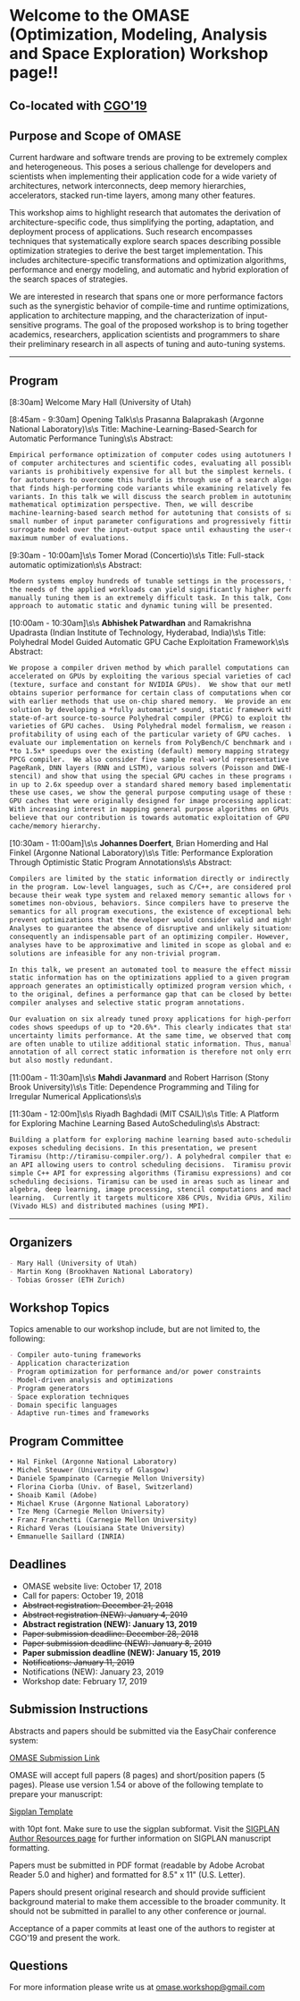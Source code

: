 # **Welcome to the OMASE (Optimization, Modeling, Analysis and Space Exploration) Workshop page!!**

## Co-located with [CGO'19](http://cgo.org/cgo2019/)

## Purpose and Scope of OMASE

Current hardware and software trends are proving to be extremely complex and heterogeneous. This poses a serious challenge for developers and scientists when implementing their application code for a wide variety of architectures, network interconnects, deep memory hierarchies, accelerators, stacked run-time layers, among many other features.

This workshop aims to highlight research that automates the derivation of architecture-specific code, thus simplifying the porting, adaptation, and deployment process of applications. Such research encompasses techniques that systematically explore search spaces describing possible optimization strategies to derive the best target implementation. This includes architecture-specific transformations and optimization algorithms, performance and energy modeling, and automatic and hybrid exploration of the search spaces of strategies. 

We are interested in research that spans one or more performance factors such as the synergistic behavior of compile-time and runtime optimizations, application to architecture mapping, and the characterization of input-sensitive programs. The goal of the proposed workshop is to bring together academics, researchers, application scientists and programmers to share their preliminary research in all aspects of tuning and auto-tuning systems. 

---
## Program

[8:30am]
Welcome 
Mary Hall (University of Utah)

[8:45am - 9:30am]
Opening Talk\s\s
Prasanna Balaprakash (Argonne National Laboratory)\s\s
Title: Machine-Learning-Based-Search for Automatic Performance Tuning\s\s
Abstract:
```markdown
Empirical performance optimization of computer codes using autotuners has                                                   received significant attention in recent years. Given the increased complexity
of computer architectures and scientific codes, evaluating all possible code
variants is prohibitively expensive for all but the simplest kernels. One way
for autotuners to overcome this hurdle is through use of a search algorithm
that finds high-performing code variants while examining relatively few
variants. In this talk we will discuss the search problem in autotuning from a
mathematical optimization perspective. Then, we will describe
machine-learning-based search method for autotuning that consists of sampling a
small number of input parameter configurations and progressively fitting a
surrogate model over the input-output space until exhausting the user-defined
maximum number of evaluations.
```


[9:30am - 10:00am]\s\s
Tomer Morad (Concertio)\s\s
Title: Full-stack automatic optimization\s\s
Abstract:
```markdown
Modern systems employ hundreds of tunable settings in the processors, firmware,                                             applications and in compiler flags. While tailoring these system settings to
the needs of the applied workloads can yield significantly higher performance,
manually tuning them is an extremely difficult task. In this talk, Concertio's
approach to automatic static and dynamic tuning will be presented.
```

[10:00am - 10:30am]\s\s
**Abhishek Patwardhan** and Ramakrishna Upadrasta (Indian Institute of Technology, Hyderabad, India)\s\s
Title: Polyhedral Model Guided Automatic GPU Cache Exploitation Framework\s\s
Abstract:
```markdown
We propose a compiler driven method by which parallel computations can be
accelerated on GPUs by exploiting the various special varieties of caches
(texture, surface and constant for NVIDIA GPUs).  We show that our method
obtains superior performance for certain class of computations when compared
with earlier methods that use on-chip shared memory.  We provide an end-to-end
solution by developing a *fully automatic* sound, static framework within a
state-of-art source-to-source Polyhedral compiler (PPCG) to exploit these
varieties of GPU caches.  Using Polyhedral model formalism, we reason about the
profitability of using each of the particular variety of GPU caches.  We
evaluate our implementation on kernels from PolyBench/C benchmark and report up
*to 1.5x* speedups over the existing (default) memory mapping strategy used by
PPCG compiler.  We also consider five sample real-world representative kernels:
PageRank, DNN layers (RNN and LSTM), various solvers (Poisson and DWE-FDTD
stencil) and show that using the special GPU caches in these programs results
in up to 2.6x speedup over a standard shared memory based implementation.  With
these use cases, we show the general purpose computing usage of these special
GPU caches that were originally designed for image processing applications.
With increasing interest in mapping general purpose algorithms on GPUs, we
believe that our contribution is towards automatic exploitation of GPU
cache/memory hierarchy.
```

[10:30am - 11:00am]\s\s
**Johannes Doerfert**, Brian Homerding and Hal Finkel (Argonne National Laboratory)\s\s
Title: Performance Exploration Through Optimistic Static Program Annotations\s\s
Abstract:
```markdown
Compilers are limited by the static information directly or indirectly encoded
in the program. Low-level languages, such as C/C++, are considered problematic
because their weak type system and relaxed memory semantic allows for various,
sometimes non-obvious, behaviors. Since compilers have to preserve the program
semantics for all program executions, the existence of exceptional behavior can
prevent optimizations that the developer would consider valid and might expect.
Analyses to guarantee the absence of disruptive and unlikely situations are
consequently an indispensable part of an optimizing compiler. However, such
analyses have to be approximative and limited in scope as global and exact
solutions are infeasible for any non-trivial program.

In this talk, we present an automated tool to measure the effect missing
static information has on the optimizations applied to a given program. The
approach generates an optimistically optimized program version which, compared
to the original, defines a performance gap that can be closed by better
compiler analyses and selective static program annotations.

Our evaluation on six already tuned proxy applications for high-performance
codes shows speedups of up to *20.6%*. This clearly indicates that static
uncertainty limits performance. At the same time, we observed that compilers
are often unable to utilize additional static information. Thus, manual
annotation of all correct static information is therefore not only error prone
but also mostly redundant.
```

[11:00am - 11:30am]\s\s
**Mahdi Javanmard** and Robert Harrison (Stony Brook University)\s\s
Title: Dependence Programming and Tiling for Irregular Numerical Applications\s\s

[11:30am - 12:00m]\s\s
Riyadh Baghdadi (MIT CSAIL)\s\s
Title: A Platform for Exploring Machine Learning Based AutoScheduling\s\s
Abstract:
```markdown
Building a platform for exploring machine learning based auto-scheduling                                                    requires many steps. The first step is to build a compiler that has an API that
exposes scheduling decisions. In this presentation, we present
Tiramisu (http://tiramisu-compiler.org/). A polyhedral compiler that exposes
an API allowing users to control scheduling decisions.  Tiramisu provides a
simple C++ API for expressing algorithms (Tiramisu expressions) and controlling
scheduling decisions. Tiramisu can be used in areas such as linear and tensor
algebra, deep learning, image processing, stencil computations and machine
learning.  Currently it targets multicore X86 CPUs, Nvidia GPUs, Xilinx FPGAs
(Vivado HLS) and distributed machines (using MPI).

```

---

## Organizers

```markdown
- Mary Hall (University of Utah)
- Martin Kong (Brookhaven National Laboratory)
- Tobias Grosser (ETH Zurich)
```

## Workshop Topics

Topics amenable to our workshop include, but are not limited to, the following:

```markdown
- Compiler auto-tuning frameworks
- Application characterization
- Program optimization for performance and/or power constraints 
- Model-driven analysis and optimizations
- Program generators
- Space exploration techniques
- Domain specific languages
- Adaptive run-times and frameworks

```

## Program Committee

```markdown
• Hal Finkel (Argonne National Laboratory)
• Michel Steuwer (University of Glasgow)
• Daniele Spampinato (Carnegie Mellon University)
• Florina Ciorba (Univ. of Basel, Switzerland) 
• Shoaib Kamil (Adobe)
• Michael Kruse (Argonne National Laboratory) 
• Tze Meng (Carnegie Mellon University)
• Franz Franchetti (Carnegie Mellon University)
• Richard Veras (Louisiana State University)
• Emmanuelle Saillard (INRIA)
```


## Deadlines

- OMASE website live: October 17, 2018
- Call for papers: October 19, 2018
- ~~Abstract registration: December 21, 2018~~
- ~~Abstract registration (NEW): January 4, 2019~~
- **Abstract registration (NEW): January 13, 2019**
- ~~Paper submission deadline: December 28, 2018~~
- ~~Paper submission deadline (NEW): January 8, 2019~~
- **Paper submission deadline (NEW): January 15, 2019**
- ~~Notifications: January 11, 2019~~
- Notifications (NEW): January 23, 2019
- Workshop date: February 17, 2019

## Submission Instructions

Abstracts and papers should  be submitted via the EasyChair conference system:

[OMASE Submission Link](https://easychair.org/conferences/?conf=omase19)

OMASE will accept full papers (8 pages) and short/position papers (5 pages).
Please use version 1.54 or above of the following template to prepare your manuscript:

[Sigplan Template](https://www.acm.org/publications/proceedings-template)

with 10pt font. Make sure to use the sigplan subformat. Visit the 
[SIGPLAN Author Resources page](http://sigplan.org/Resources/Author/) 
for further information on SIGPLAN manuscript formatting.

Papers must be submitted in PDF format (readable by Adobe Acrobat
Reader 5.0 and higher) and formatted for 8.5" x 11" (U.S. Letter).

Papers should present original research and should provide sufficient
background material to make them accessible to the broader community. It
should not be submitted in parallel to any other conference or journal.

Acceptance of a paper commits at least one of the authors to register at
CGO'19 and present the work.

## Questions

For more information please write us at omase.workshop@gmail.com
